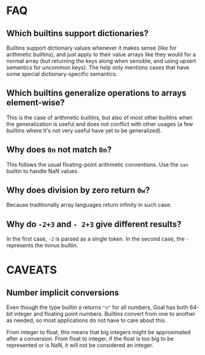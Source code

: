 # FAQ

## Which builtins support dictionaries?

Builtins support dictionary values whenever it makes sense (like for arithmetic
builtins), and just apply to their value arrays like they would for a normal
array (but returning the keys along when sensible, and using upsert semantics
for uncommon keys). The help only mentions cases that have some special
dictionary-specific semantics.

## Which builtins generalize operations to arrays element-wise?

This is the case of arithmetic builtins, but also of most other builtins when
the generalization is useful and does not conflict with other usages (a few
builtins where it's not very useful have yet to be generalized).

## Why does `0n` not match `0n`?

This follows the usual floating-point arithmetic conventions. Use the `nan`
builtin to handle NaN values.

## Why does division by zero return `0w`?

Because traditionally array languages return infinity in such case.

## Why do `-2+3` and `- 2+3` give different results?

In the first case, `-2` is parsed as a single token. In the second case, the
`-` represents the minus builtin.

# CAVEATS

## Number implicit conversions

Even though the type builtin `@` returns `"n"` for all numbers, Goal has both
64-bit integer and floating point numbers. Builtins convert from one to another
as needed, so most applications do not have to care about this.

From integer to float, this means that big integers might be approximated after
a conversion. From float to integer, if the float is too big to be represented
or is NaN, it will not be considered an integer.
